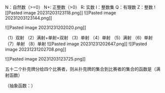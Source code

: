 N：自然数（>=0）
N+: 正整数（>0）
R: 实数
I：整数集
Q：有理数
Z：整数
![[Pasted image 20231203123118.png]]
![[Pasted image 20231203123144.png]]

![[Pasted image 20231231202020.png]]

（1）双射
（2）满射+单射=双射
（3）单射
（4）单射
（5）满射
（6）单射
（7）单射
（8）单射
![[Pasted image 20231231202647.png]]
![[Pasted image 20231231202708.png]]

![[Pasted image 20231203123725.png]]

五十二个扑克牌分给四个比赛者，则从扑克牌的集合到比赛者的集合的函数是（满射函数）

（抽象函数：）
